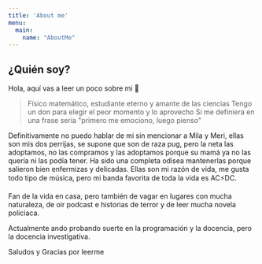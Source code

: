 ```yaml
---
title: 'About me'
menu:
  main:
    name: "AboutMe"
---
```


## ¿Quién soy?

Hola, aquí vas a leer un poco sobre mi 🤩

> Físico matemático, estudiante eterno y amante de las ciencias
> Tengo un don para elegir el peor momento y lo aprovecho
> Si me definiera en una frase sería "primero me emociono, luego pienso"

Definitivamente no puedo hablar de mi sin mencionar a Mila y Meri, ellas son mis dos perrijas, se supone que son de raza pug, pero la neta las adoptamos, no las compramos y las adoptamos porque su mamá ya no las quería ni las podía tener. Ha sido una completa odisea mantenerlas porque salieron bien enfermizas y delicadas.  Ellas son mi razón de vida, me gusta todo tipo de música, pero mi banda favorita de toda la vida es AC⚡DC.

Fan de la vida en casa, pero también de vagar en lugares con mucha naturaleza, de oir podcast e historias de terror y de leer mucha novela policiaca.

Actualmente ando probando suerte en la programación y la docencia, pero la docencia investigativa.

Saludos y Gracias por leerme

